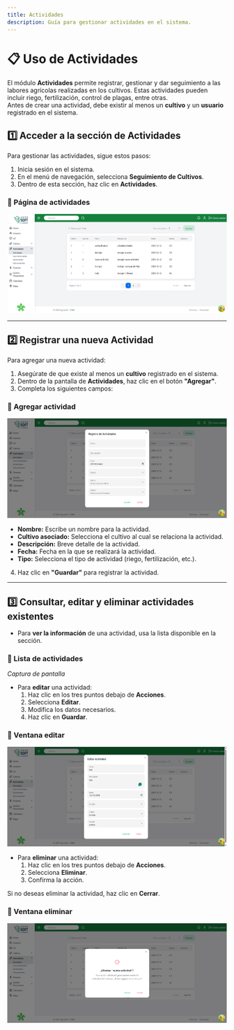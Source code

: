 ```yaml
---
title: Actividades
description: Guía para gestionar actividades en el sistema.
---
```


# 📋 Uso de Actividades

El módulo **Actividades** permite registrar, gestionar y dar seguimiento a las labores agrícolas realizadas en los cultivos. Estas actividades pueden incluir riego, fertilización, control de plagas, entre otras.  
Antes de crear una actividad, debe existir al menos un **cultivo** y un **usuario** registrado en el sistema.

## 1️⃣ Acceder a la sección de Actividades

Para gestionar las actividades, sigue estos pasos:

1. Inicia sesión en el sistema.
2. En el menú de navegación, selecciona **Seguimiento de Cultivos**.
3. Dentro de esta sección, haz clic en **Actividades**.

### 📸 Página de actividades  
![Captura de pantalla del home](../../../../public/actividades.png)  


---

## 2️⃣ Registrar una nueva Actividad

Para agregar una nueva actividad:

1. Asegúrate de que existe al menos un **cultivo** registrado en el sistema.
2. Dentro de la pantalla de **Actividades**, haz clic en el botón **"Agregar"**.
3. Completa los siguientes campos:

### 📸 Agregar actividad  
![Captura de pantalla del home](../../../../public/aactividad.png)

- **Nombre:** Escribe un nombre para la actividad.
- **Cultivo asociado:** Selecciona el cultivo al cual se relaciona la actividad.
- **Descripción:** Breve detalle de la actividad.
- **Fecha:** Fecha en la que se realizará la actividad.
- **Tipo:** Selecciona el tipo de actividad (riego, fertilización, etc.).

4. Haz clic en **"Guardar"** para registrar la actividad.

---

## 3️⃣ Consultar, editar y eliminar actividades existentes

- Para **ver la información** de una actividad, usa la lista disponible en la sección.

### 📸 Lista de actividades  
*Captura de pantalla*

- Para **editar** una actividad:
  1. Haz clic en los tres puntos debajo de **Acciones**.
  2. Selecciona **Editar**.
  3. Modifica los datos necesarios.
  4. Haz clic en **Guardar**.

### 📸 Ventana editar  
![Captura de pantalla del home](../../../../public/eactividad.png)

- Para **eliminar** una actividad:
  1. Haz clic en los tres puntos debajo de **Acciones**.
  2. Selecciona **Eliminar**.
  3. Confirma la acción.

Si no deseas eliminar la actividad, haz clic en **Cerrar**.

### 📸 Ventana eliminar  
![Captura de pantalla del home](../../../../public/elactividad.png)
